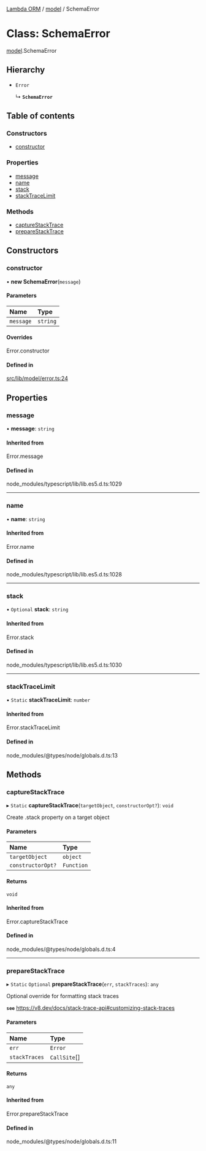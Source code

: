 [Lambda ORM](../README.md) / [model](../modules/model.md) / SchemaError

# Class: SchemaError

[model](../modules/model.md).SchemaError

## Hierarchy

- `Error`

  ↳ **`SchemaError`**

## Table of contents

### Constructors

- [constructor](model.SchemaError.md#constructor)

### Properties

- [message](model.SchemaError.md#message)
- [name](model.SchemaError.md#name)
- [stack](model.SchemaError.md#stack)
- [stackTraceLimit](model.SchemaError.md#stacktracelimit)

### Methods

- [captureStackTrace](model.SchemaError.md#capturestacktrace)
- [prepareStackTrace](model.SchemaError.md#preparestacktrace)

## Constructors

### constructor

• **new SchemaError**(`message`)

#### Parameters

| Name | Type |
| :------ | :------ |
| `message` | `string` |

#### Overrides

Error.constructor

#### Defined in

[src/lib/model/error.ts:24](https://github.com/FlavioLionelRita/lambdaorm/blob/15e828d/src/lib/model/error.ts#L24)

## Properties

### message

• **message**: `string`

#### Inherited from

Error.message

#### Defined in

node_modules/typescript/lib/lib.es5.d.ts:1029

___

### name

• **name**: `string`

#### Inherited from

Error.name

#### Defined in

node_modules/typescript/lib/lib.es5.d.ts:1028

___

### stack

• `Optional` **stack**: `string`

#### Inherited from

Error.stack

#### Defined in

node_modules/typescript/lib/lib.es5.d.ts:1030

___

### stackTraceLimit

▪ `Static` **stackTraceLimit**: `number`

#### Inherited from

Error.stackTraceLimit

#### Defined in

node_modules/@types/node/globals.d.ts:13

## Methods

### captureStackTrace

▸ `Static` **captureStackTrace**(`targetObject`, `constructorOpt?`): `void`

Create .stack property on a target object

#### Parameters

| Name | Type |
| :------ | :------ |
| `targetObject` | `object` |
| `constructorOpt?` | `Function` |

#### Returns

`void`

#### Inherited from

Error.captureStackTrace

#### Defined in

node_modules/@types/node/globals.d.ts:4

___

### prepareStackTrace

▸ `Static` `Optional` **prepareStackTrace**(`err`, `stackTraces`): `any`

Optional override for formatting stack traces

**`see`** https://v8.dev/docs/stack-trace-api#customizing-stack-traces

#### Parameters

| Name | Type |
| :------ | :------ |
| `err` | `Error` |
| `stackTraces` | `CallSite`[] |

#### Returns

`any`

#### Inherited from

Error.prepareStackTrace

#### Defined in

node_modules/@types/node/globals.d.ts:11
